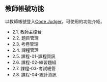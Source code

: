 ## 教師帳號功能 ##

以教師帳號登入[Code Judger](http://www.codejudger.com)，可使用的功能介紹。

* 2.1. 教師主控台
* 2.2. 題目管理
* 2.3. 考卷管理
* 2.4. 課程管理
* 2.5. 課程-01-課程資訊
* 2.6. 課程-02-練習題組
* 2.7. 課程-03-考試總管
* 2.8. 課程-04-統計資訊










